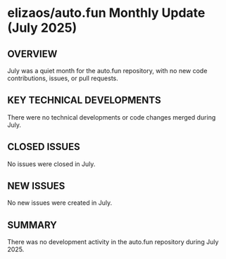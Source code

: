 # elizaos/auto.fun Monthly Update (July 2025)

## OVERVIEW
July was a quiet month for the auto.fun repository, with no new code contributions, issues, or pull requests.

## KEY TECHNICAL DEVELOPMENTS
There were no technical developments or code changes merged during July.

## CLOSED ISSUES
No issues were closed in July.

## NEW ISSUES
No new issues were created in July.

## SUMMARY
There was no development activity in the auto.fun repository during July 2025.